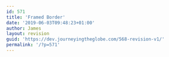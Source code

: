 ```yaml
---
id: 571
title: 'Framed Border'
date: '2019-06-03T09:48:23+01:00'
author: James
layout: revision
guid: 'https://dev.journeyingtheglobe.com/568-revision-v1/'
permalink: '/?p=571'
---
```


